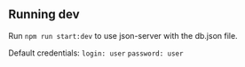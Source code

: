 ## Running dev

Run `npm run start:dev` to use json-server with the db.json file.

Default credentials:
`login: user`
`password: user`
